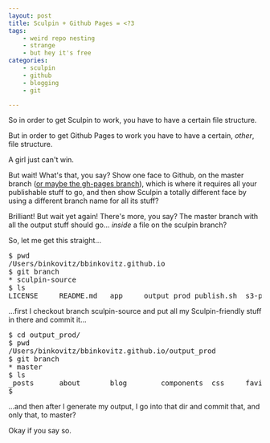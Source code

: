 ```yaml
---
layout: post
title: Sculpin + Github Pages = <?3
tags:
    - weird repo nesting
    - strange
    - but hey it's free
categories:
    - sculpin
    - github
    - blogging
    - git

---
```


So in order to get Sculpin to work, you have to have a certain file structure.

But in order to get Github Pages to work you have to have a certain, <em>other</em>, file structure.

A girl just can't win.

But wait! What's that, you say? Show one face to Github, on the master branch ([or maybe the gh-pages branch](https://help.github.com/articles/user-organization-and-project-pages)), which is where it requires all your publishable stuff to go, and then show Sculpin a totally different face by using a different branch name for all its stuff?

Brilliant! But wait yet again! There's more, you say? The master branch with all the output stuff should go... <em>inside</em> a file on the sculpin branch?

So, let me get this straight...

<pre>
$ pwd
/Users/binkovitz/bbinkovitz.github.io
$ git branch
* sculpin-source
$ ls
LICENSE		README.md	app		output_prod	publish.sh	s3-publish.sh	s3.conf.dist	sculpin.json	sculpin.lock	source
</pre>

...first I checkout branch sculpin-source and put all my Sculpin-friendly stuff in there and commit it...

<pre>
$ cd output_prod/
$ pwd
/Users/binkovitz/bbinkovitz.github.io/output_prod
$ git branch
* master
$ ls
_posts		about		blog		components	css		favicon.ico	index.html
$
</pre>

...and then after I generate my output, I go into that dir and commit that, and only that, to master?

Okay if you say so.
